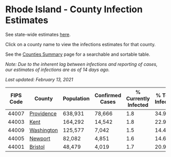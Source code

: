 # Rhode Island - County Infection Estimates

See state-wide estimates [here](/infections/us-ri).

Click on a county name to view the infections estimates for that county.

See the [Counties Summary](/infections/summary-counties) page for a searchable and sortable table.

*Note: Due to the inherent lag between infections and reporting of cases, our estimates of infections are as of 14 days ago.*

*Last updated: February 13, 2021*

|   FIPS Code |                   County |   Population |   Confirmed Cases |   % Currently Infected |   % Total Infected |
|-------------|--------------------------|--------------|-------------------|------------------------|--------------------|
|       44007 | [Providence](providence) |      638,931 |            78,666 |                    1.8 |               34.9 |
|       44003 |             [Kent](kent) |      164,292 |            14,542 |                    1.8 |               22.9 |
|       44009 | [Washington](washington) |      125,577 |             7,042 |                    1.5 |               14.4 |
|       44005 |       [Newport](newport) |       82,082 |             4,851 |                    1.6 |               14.6 |
|       44001 |       [Bristol](bristol) |       48,479 |             4,019 |                    1.7 |               20.9 |